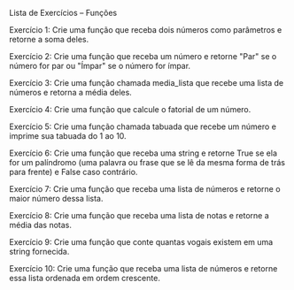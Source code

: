 Lista de Exercícios – Funções

Exercício 1: Crie uma função que receba dois números como parâmetros e
retorne a soma deles.

Exercício 2: Crie uma função que receba um número e retorne &quot;Par&quot; se o
número for par ou &quot;Ímpar&quot; se o número for ímpar.

Exercício 3: Crie uma função chamada media_lista que recebe uma lista de
números e retorna a média deles.

Exercício 4: Crie uma função que calcule o fatorial de um número.

Exercício 5: Crie uma função chamada tabuada que recebe um número e
imprime sua tabuada do 1 ao 10.

Exercício 6: Crie uma função que receba uma string e retorne True se ela for
um palíndromo (uma palavra ou frase que se lê da mesma forma de trás para
frente) e False caso contrário.

Exercício 7: Crie uma função que receba uma lista de números e retorne o
maior número dessa lista.

Exercício 8: Crie uma função que receba uma lista de notas e retorne a média
das notas.

Exercício 9: Crie uma função que conte quantas vogais existem em uma string
fornecida.

Exercício 10: Crie uma função que receba uma lista de números e retorne essa
lista ordenada em ordem crescente.
